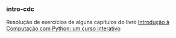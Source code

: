 ### intro-cdc

Resolução de exercícios de alguns capítulos do livro [Introdução à Computação com Python: um curso interativo](https://panda.ime.usp.br/cc110/static/cc110/index.html)
